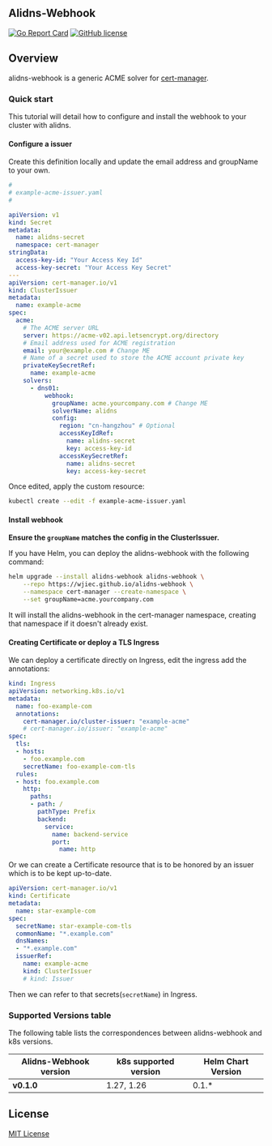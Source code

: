 Alidns-Webhook
---

[![Go Report Card](https://goreportcard.com/badge/github.com/wjiec/alidns-webhook)](https://goreportcard.com/report/github.com/wjiec/alidns-webhook)
[![GitHub license](https://img.shields.io/github/license/wjiec/alidns-webhook.svg)](https://github.com/wjiec/alidns-webhook/blob/main/LICENSE)

## Overview

alidns-webhook is a generic ACME solver for [cert-manager](https://github.com/cert-manager/cert-manager).

### Quick start

This tutorial will detail how to configure and install the webhook to your cluster with alidns.

#### Configure a issuer

Create this definition locally and update the email address and groupName to your own.
```yaml
#
# example-acme-issuer.yaml
#

apiVersion: v1
kind: Secret
metadata:
  name: alidns-secret
  namespace: cert-manager
stringData:
  access-key-id: "Your Access Key Id"
  access-key-secret: "Your Access Key Secret"
---
apiVersion: cert-manager.io/v1
kind: ClusterIssuer
metadata:
  name: example-acme
spec:
  acme:
    # The ACME server URL
    server: https://acme-v02.api.letsencrypt.org/directory
    # Email address used for ACME registration
    email: your@example.com # Change ME
    # Name of a secret used to store the ACME account private key
    privateKeySecretRef:
      name: example-acme
    solvers:
      - dns01:
          webhook:
            groupName: acme.yourcompany.com # Change ME
            solverName: alidns
            config:
              region: "cn-hangzhou" # Optional
              accessKeyIdRef:
                name: alidns-secret
                key: access-key-id
              accessKeySecretRef:
                name: alidns-secret
                key: access-key-secret
```

Once edited, apply the custom resource:
```bash
kubectl create --edit -f example-acme-issuer.yaml
```

#### Install webhook

__Ensure the `groupName` matches the config in the ClusterIssuer.__

If you have Helm, you can deploy the alidns-webhook with the following command:
```bash
helm upgrade --install alidns-webhook alidns-webhook \
    --repo https://wjiec.github.io/alidns-webhook \
    --namespace cert-manager --create-namespace \
    --set groupName=acme.yourcompany.com
```

It will install the alidns-webhook in the cert-manager namespace, creating that namespace if it doesn't already exist.

#### Creating Certificate or deploy a TLS Ingress

We can deploy a certificate directly on Ingress, edit the ingress add the annotations:
```yaml
kind: Ingress
apiVersion: networking.k8s.io/v1
metadata:
  name: foo-example-com
  annotations:
    cert-manager.io/cluster-issuer: "example-acme"
    # cert-manager.io/issuer: "example-acme"
spec:
  tls:
  - hosts:
    - foo.example.com
    secretName: foo-example-com-tls
  rules:
  - host: foo.example.com
    http:
      paths:
      - path: /
        pathType: Prefix
        backend:
          service:
            name: backend-service
            port:
              name: http
```

Or we can create a Certificate resource that is to be honored by an issuer which is to be kept up-to-date.
```yaml
apiVersion: cert-manager.io/v1
kind: Certificate
metadata:
  name: star-example-com
spec:
  secretName: star-example-com-tls
  commonName: "*.example.com"
  dnsNames:
  - "*.example.com"
  issuerRef:
    name: example-acme
    kind: ClusterIssuer
    # kind: Issuer
```
Then we can refer to that secrets(`secretName`) in Ingress.


### Supported Versions table

The following table lists the correspondences between alidns-webhook and k8s versions.

| Alidns-Webhook version | k8s supported version | Helm Chart Version |
|------------------------|-----------------------|--------------------|
| **v0.1.0**             | 1.27, 1.26            | 0.1.*              |


## License

[MIT License](https://github.com/wjiec/alidns-webhook/blob/main/LICENSE)
